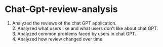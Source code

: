 # Chat-Gpt-review-analysis
 1. Analyzed the reviews of the chat GPT application.
 <br />2. Analyzed what users like and what users don't like about chat GPT.
 <br /> 3. Analyzed common problems faced by users in chat GPT.
 <br /> 4. Analyzed how review changed over time.
